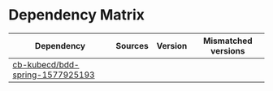 # Dependency Matrix

Dependency | Sources | Version | Mismatched versions
---------- | ------- | ------- | -------------------
[cb-kubecd/bdd-spring-1577925193](https://github.com/cb-kubecd/bdd-spring-1577925193.git) |  | []() | 
